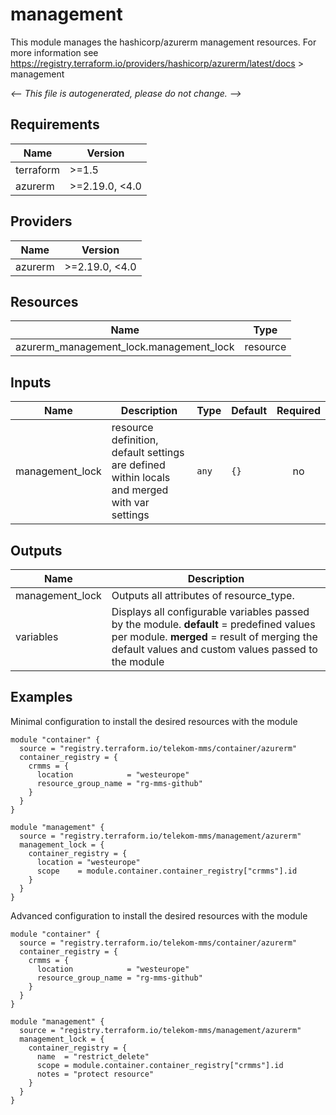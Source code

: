 <!-- BEGIN_TF_DOCS -->
# management

This module manages the hashicorp/azurerm management resources.
For more information see https://registry.terraform.io/providers/hashicorp/azurerm/latest/docs > management

_<-- This file is autogenerated, please do not change. -->_

## Requirements

| Name | Version |
|------|---------|
| terraform | >=1.5 |
| azurerm | >=2.19.0, <4.0 |

## Providers

| Name | Version |
|------|---------|
| azurerm | >=2.19.0, <4.0 |

## Resources

| Name | Type |
|------|------|
| azurerm_management_lock.management_lock | resource |

## Inputs

| Name | Description | Type | Default | Required |
|------|-------------|------|---------|:--------:|
| management_lock | resource definition, default settings are defined within locals and merged with var settings | `any` | `{}` | no |

## Outputs

| Name | Description |
|------|-------------|
| management_lock | Outputs all attributes of resource_type. |
| variables | Displays all configurable variables passed by the module. __default__ = predefined values per module. __merged__ = result of merging the default values and custom values passed to the module |

## Examples

Minimal configuration to install the desired resources with the module

```hcl
module "container" {
  source = "registry.terraform.io/telekom-mms/container/azurerm"
  container_registry = {
    crmms = {
      location            = "westeurope"
      resource_group_name = "rg-mms-github"
    }
  }
}

module "management" {
  source = "registry.terraform.io/telekom-mms/management/azurerm"
  management_lock = {
    container_registry = {
      location = "westeurope"
      scope    = module.container.container_registry["crmms"].id
    }
  }
}
```

Advanced configuration to install the desired resources with the module

```hcl
module "container" {
  source = "registry.terraform.io/telekom-mms/container/azurerm"
  container_registry = {
    crmms = {
      location            = "westeurope"
      resource_group_name = "rg-mms-github"
    }
  }
}

module "management" {
  source = "registry.terraform.io/telekom-mms/management/azurerm"
  management_lock = {
    container_registry = {
      name  = "restrict_delete"
      scope = module.container.container_registry["crmms"].id
      notes = "protect resource"
    }
  }
}
```
<!-- END_TF_DOCS -->
